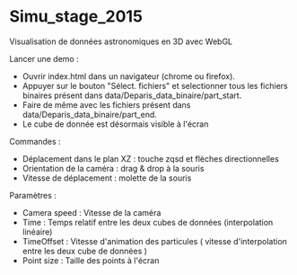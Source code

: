 # Simu_stage_2015
Visualisation de données astronomiques en 3D avec WebGL

Lancer une demo :
- Ouvrir index.html dans un navigateur (chrome ou firefox).
- Appuyer sur le bouton "Sélect. fichiers" et selectionner tous les fichiers binaires présent dans data/Deparis_data_binaire/part_start.
- Faire de même avec les fichiers présent dans data/Deparis_data_binaire/part_end.
- Le cube de donnée est désormais visible à l'écran

Commandes :
- Déplacement dans le plan XZ : touche zqsd et flèches directionnelles
- Orientation de la caméra : drag & drop à la souris
- Vitesse de déplacement : molette de la souris

Paramètres :
- Camera speed : Vitesse de la caméra
- Time : Temps relatif entre les deux cubes de données (interpolation linéaire)
- TimeOffset : Vitesse d'animation des particules ( vitesse d'interpolation entre les deux cube de données )
- Point size : Taille des points à l'écran
